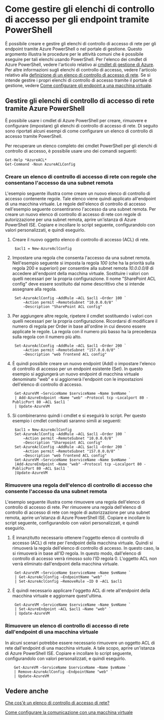 <properties 
   pageTitle="Come gestire gli elenchi di controllo di accesso per gli endpoint tramite PowerShell"
   description="Informazioni su come gestire gli elenchi di controllo di accesso con PowerShell"
   services="virtual-network"
   documentationCenter="na"
   authors="telmosampaio"
   manager="carolz"
   editor="tysonn" />
<tags 
   ms.service="virtual-network"
   ms.devlang="na"
   ms.topic="article"
   ms.tgt_pltfrm="na"
   ms.workload="infrastructure-services"
   ms.date="06/08/2015"
   ms.author="telmos" />

# Come gestire gli elenchi di controllo di accesso per gli endpoint tramite PowerShell

È possibile creare e gestire gli elenchi di controllo di accesso di rete per gli endpoint tramite Azure PowerShell o nel portale di gestione. Questo argomento illustra le procedure per le attività comuni che è possibile eseguire per tali elenchi usando PowerShell. Per l'elenco dei cmdlet di Azure PowerShell, vedere l'articolo relativo ai [cmdlet di gestione di Azure](http://go.microsoft.com/fwlink/?LinkId=317721). Per altre informazioni sugli elenchi di controllo di accesso, vedere l'articolo relativo alla [definizione di un elenco di controllo di accesso di rete](../virtual-networks-acl). Se si intende gestire i propri elenchi di controllo di accesso tramite il portale di gestione, vedere [Come configurare gli endpoint a una macchina virtuale](../virtual-machines-set-up-endpoints/).

## Gestire gli elenchi di controllo di accesso di rete tramite Azure PowerShell

È possibile usare i cmdlet di Azure PowerShell per creare, rimuovere e configurare (impostare) gli elenchi di controllo di accesso di rete. Di seguito sono riportati alcuni esempi di come configurare un elenco di controllo di accesso tramite PowerShell.

Per recuperare un elenco completo dei cmdlet PowerShell per gli elenchi di controllo di accesso, è possibile usare uno dei comandi seguenti:

	Get-Help *AzureACL*
	Get-Command -Noun AzureACLConfig

### Creare un elenco di controllo di accesso di rete con regole che consentano l'accesso da una subnet remota

L'esempio seguente illustra come creare un nuovo elenco di controllo di accesso contenente regole. Tale elenco viene quindi applicato all'endpoint di una macchina virtuale. Le regole dell'elenco di controllo di accesso nell'esempio seguente consentiranno l'accesso da una subnet remota. Per creare un nuovo elenco di controllo di accesso di rete con regole di autorizzazione per una subnet remota, aprire un'istanza di Azure PowerShell ISE. Copiare e incollare lo script seguente, configurandolo con valori personalizzati, e quindi eseguirlo.

1. Creare il nuovo oggetto elenco di controllo di accesso (ACL) di rete.

		$acl1 = New-AzureAclConfig

1. Impostare una regola che consenta l'accesso da una subnet remota. Nell'esempio seguente si imposta la regola *100* (che ha la priorità sulla regola 200 e superiori) per consentire alla subnet remota *10.0.0.0/8* di accedere all'endpoint della macchina virtuale. Sostituire i valori con quelli necessari per la propria configurazione. Il nome "SharePoint ACL config" deve essere sostituito dal nome descrittivo che si intende assegnare alla regola.

		Set-AzureAclConfig –AddRule –ACL $acl1 –Order 100 `
			–Action permit –RemoteSubnet "10.0.0.0/8" `
			–Description "SharePoint ACL config"

1. Per aggiungere altre regole, ripetere il cmdlet sostituendo i valori con quelli necessari per la propria configurazione. Ricordarsi di modificare il numero di regola per Order in base all'ordine in cui devono essere applicate le regole. La regola con il numero più basso ha la precedenza sulla regola con il numero più alto.

		Set-AzureAclConfig –AddRule –ACL $acl1 –Order 200 `
			–Action permit –RemoteSubnet "157.0.0.0/8" `
			–Description "web frontend ACL config"

1. È quindi possibile creare un nuovo endpoint (Add) o impostare l'elenco di controllo di accesso per un endpoint esistente (Set). In questo esempio si aggiungerà un nuovo endpoint di macchina virtuale denominato "web" e si aggiornerà l'endpoint con le impostazioni dell'elenco di controllo di accesso.

		Get-AzureVM –ServiceName $serviceName –Name $vmName `
		| Add-AzureEndpoint –Name "web" –Protocol tcp –Localport 80 - PublicPort 80 –ACL $acl1 `
		| Update-AzureVM

1. Si combineranno quindi i cmdlet e si eseguirà lo script. Per questo esempio i cmdlet combinati saranno simili ai seguenti:

		$acl1 = New-AzureAclConfig
		Set-AzureAclConfig –AddRule –ACL $acl1 –Order 100 `
			–Action permit –RemoteSubnet "10.0.0.0/8" `
			–Description "Sharepoint ACL config"
		Set-AzureAclConfig –AddRule –ACL $acl1 –Order 200 `
			–Action permit –RemoteSubnet "157.0.0.0/8" `
			–Description "web frontend ACL config"
		Get-AzureVM –ServiceName $serviceName –Name $vmName `
		|Add-AzureEndpoint –Name "web" –Protocol tcp –Localport 80 - PublicPort 80 –ACL $acl1 `
		|Update-AzureVM

### Rimuovere una regola dell'elenco di controllo di accesso che consente l'accesso da una subnet remota

L'esempio seguente illustra come rimuovere una regola dell'elenco di controllo di accesso di rete. Per rimuovere una regola dell'elenco di controllo di accesso di rete con regole di autorizzazione per una subnet remota, aprire un'istanza di Azure PowerShell ISE. Copiare e incollare lo script seguente, configurandolo con valori personalizzati, e quindi eseguirlo.

1. È innanzitutto necessario ottenere l'oggetto elenco di controllo di accesso (ACL) di rete per l'endpoint della macchina virtuale. Quindi si rimuoverà la regola dell'elenco di controllo di accesso. In questo caso, la si rimuoverà in base all'ID regola. In questo modo, dall'elenco di controllo di accesso verrà rimosso solo l'ID regola 0. L'oggetto ACL non verrà eliminato dall'endpoint della macchina virtuale. 

		Get-AzureVM –ServiceName $serviceName –Name $vmName `
		| Get-AzureAclConfig –EndpointName "web" `
		| Set-AzureAclConfig –RemoveRule –ID 0 –ACL $acl1

1. È quindi necessario applicare l'oggetto ACL di rete all'endpoint della macchina virtuale e aggiornare quest'ultima.

		Get-AzureVM –ServiceName $serviceName –Name $vmName `
		| Set-AzureEndpoint –ACL $acl1 –Name "web" `
		| Update-AzureVM

### Rimuovere un elenco di controllo di accesso di rete dall'endpoint di una macchina virtuale

In alcuni scenari potrebbe essere necessario rimuovere un oggetto ACL di rete dall'endpoint di una macchina virtuale. A tale scopo, aprire un'istanza di Azure PowerShell ISE. Copiare e incollare lo script seguente, configurandolo con valori personalizzati, e quindi eseguirlo.

		Get-AzureVM –ServiceName $serviceName –Name $vmName `
		| Remove-AzureAclConfig –EndpointName "web" `
		| Update-AzureVM

## Vedere anche

[Che cos'è un elenco di controllo di accesso di rete?](../virtual-networks-acl)

[Come configurare la comunicazione con una macchina virtuale](http://go.microsoft.com/fwlink/?LinkId=303938)

<!---HONumber=62-->